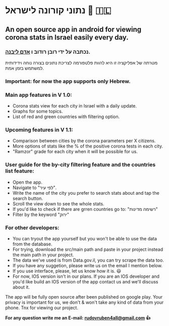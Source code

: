 # נתוני קורונה לישראל :vertical_traffic_light: :israel:
## An open source app in android for viewing corona stats in Israel easily every day.
### נכתבה על ידי רובן רודוב ו [אדם ליבנה](https://github.com/adamal92).

מטרתה של אפליקציה זו היא להוות פלטפורמה לצריכת נתונים בצורה נוחה וידידותית למשתמש בזמן אמת.
### Important: for now the app supports only Hebrew.

### Main app features in V 1.0: 
  - Corona stats view for each city in Israel with a daily update.
  - Graphs for some topics.
  - List of red and green countries with filtering option.
  
  
### Upcoming features in V 1.1:
  - Comparison between cities by the corona parameters per X citizens.
  - More options of stats like the % of the positive corona tests in each city.
  - "Ramzor" grade for each city when it will be possible for us.
  
### User guide for the by-city filtering feature and the countries list feature: 
 - Open the app.
 - Navigate to "לפי עיר".
 - Write the name of the city you prefer to search stats about and tap the search button.
 - Scroll the view down to see the whole stats.
 - If you'd like to check if there are grren countries go to: "רשימה מדינות"
 - Filter by the keyword "ירוק"
 
 
 ### For other developers:
  - You can tryout the app yourself but you won't be able to use the data from the database.
  - For trying, download the src/main path and paste in your project instead the main path in your project.
  - The data we've used is from Data.gov.il, you can try scrape the data too.
  - If you have any suggetion, please write us on the email I mention below.
  - If you use interface, please, let us know how it is. :smiley:
  - For now, IOS version isn't in our plans. If you are an IOS developer and you'd like build an IOS version of the app contact us and we'll discuss about it.
  

The app will be fully open source after been published on google play.
Your privacy is important for us, we don't & won't take any kind of data from your phone. 
Tnx for viewing our project. 

**For any question write me an E-mail: rudovruben4all@gmail.com :+1:**
